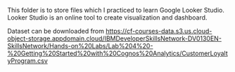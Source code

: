 This folder is to store files which I practiced to learn Google Looker Studio. Looker Studio is an online tool to create visualization and dashboard.

Dataset can be downloaded from https://cf-courses-data.s3.us.cloud-object-storage.appdomain.cloud/IBMDeveloperSkillsNetwork-DV0130EN-SkillsNetwork/Hands-on%20Labs/Lab%204%20-%20Getting%20Started%20with%20Cognos%20Analytics/CustomerLoyaltyProgram.csv

